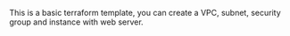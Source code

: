 This is a basic terraform template, you can create a VPC, subnet, security group and instance with web server. 